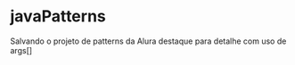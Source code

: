 # javaPatterns

<p>

  Salvando o projeto de patterns da Alura
  destaque para detalhe com uso de args[]
</p>
